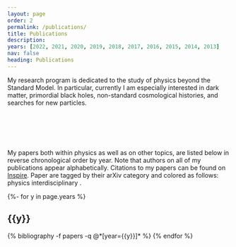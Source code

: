 ```yaml
---
layout: page
order: 2
permalink: /publications/
title: Publications
description: 
years: [2022, 2021, 2020, 2019, 2018, 2017, 2016, 2015, 2014, 2013]
nav: false
heading: Publications
---
```


<!-- _pages/publications.md -->
<div class="publications">


My research program is dedicated to the study of physics beyond the Standard Model.   In particular, currently I am especially interested in dark matter, primordial black holes, non-standard cosmological histories, and searches for new particles. 

<br>
<br>


<br>
<br>

My papers both within physics as well as on other topics, are listed below in reverse chronological order by year. Note that authors on all of my publications appear alphabetically. Citations to my papers can be found on <a href="https://inspirehep.net/authors/1077754?ui-citation-summary=true">Inspire</a>.
Paper are tagged by their arXiv category and colored as follows:
<span class="badge badge-danger">physics</span> <span class="badge badge-primary">interdisciplinary</span> .


{%- for y in page.years %}
  <h2 class="year">{{y}}</h2>
  {% bibliography -f papers -q @*[year={{y}}]* %}
{% endfor %}

</div>
